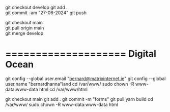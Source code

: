 git checkout develop
git add .           
git commit -am "27-06-2024"
git push

git checkout main   
git pull origin main        
git merge develop

====================
Digital Ocean
====================

git config --global user.email "bernard@matrixinternet.ie"
git config --global user.name "bernardhanna"land
cd /var/www/
sudo chown -R www-data:www-data html
cd /var/www/html

git checkout main
git add .
git commit -m "forms"
git pull
yarn build
cd /var/www/
sudo chown -R www-data:www-data html
